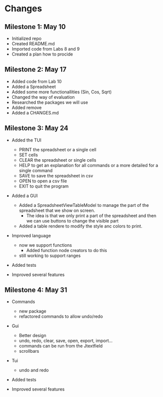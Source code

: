 # Changes

## Milestone 1: May 10
* Initialized repo
* Created README.md
* Imported code from Labs 8 and 9
* Created a plan how to procide

## Milestone 2: May 17
* Added code from Lab 10
* Added a Spreadsheet
* Added some more functionallities (Sin, Cos, Sqrt)
* Changed the way of evaluation
* Researched the packages we will use
* Added remove 
* Added a CHANGES.md

## Milestone 3: May 24
* Added the TUI
  * PRINT the spreadsheet or a single cell
  * SET cells
  * CLEAR the spreadsheet or single cells
  * HELP to get an explanation for all commands or a more detailed for a single command
  * SAVE to save the spreadsheet in csv
  * OPEN to open a csv file
  * EXIT to quit the program

* Added a GUI
  * Added a SpreadsheetViewTableModel to manage the part of the spreadsheet that we show on screen.
    * The idea is that we only print a part of the spreadsheet and then we can use buttons to change the visible part
  * Added a table rendere to modify the style anc colors to print.
* Improved language
  * now we support functions
    * Added function node creators to do this
  * still working to support ranges

* Added tests

* Improved several features

## Milestone 4: May 31
* Commands
  * new package
  * refactored commands to allow undo/redo
* Gui
  * Better design
  * undo, redo, clear, save, open, export, import...
  * commands can be run from the Jtextfield
  * scrollbars
* Tui
  * undo and redo

* Added tests

* Improved several features

